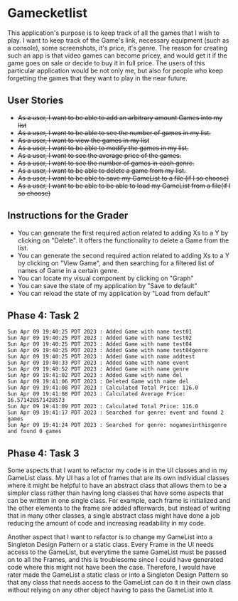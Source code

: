 # Gamecketlist

This application's purpose is to keep track of all the games that I wish to
play. I want to keep track of the Game's link, necessary equipment (such as a console),
some screenshots, it's price, it's genre. The reason for creating such an 
app is that video games can become pricey, and would get it if the game goes on sale
or decide to buy it in full price. The users of this particular application would
be not only me, but also for people who keep forgetting the games that they want
to play in the near future.

## User Stories
- ~~As a user, I want to be able to add an arbitrary amount Games into my list~~
- ~~As a user, I want to be able to see the number of games in my list.~~
- ~~As a user, I want to view the games in my list~~
- ~~As a user, I want to be able to modify the games in my list.~~
- ~~As a user, I want to see the average price of the games.~~
- ~~As a user, I want to see the number of games in each genre.~~
- ~~As a user, I want to be able to delete a game from my list.~~
- ~~As a user, I want to be able to save my GameList to a file (if I so choose)~~
- ~~As a user, I want to be able to be able to load my GameList from a file(if I so choose)~~

## Instructions for the Grader
- You can generate the first required action related to adding Xs to a Y by clicking on "Delete". It offers the functionality to delete a Game from the list.
- You can generate the second required action related to adding Xs to a Y by clicking on "View Game", and then searching for a filtered list of names of Game in a certain genre.
- You can locate my visual component by clicking on "Graph"
- You can save the state of my application by "Save to default"
- You can reload the state of my application by "Load from default"

## Phase 4: Task 2
    Sun Apr 09 19:40:25 PDT 2023 : Added Game with name test01
    Sun Apr 09 19:40:25 PDT 2023 : Added Game with name test02
    Sun Apr 09 19:40:25 PDT 2023 : Added Game with name test04
    Sun Apr 09 19:40:25 PDT 2023 : Added Game with name test04genre
    Sun Apr 09 19:40:25 PDT 2023 : Added Game with name addtest
    Sun Apr 09 19:40:33 PDT 2023 : Added Game with name event
    Sun Apr 09 19:40:52 PDT 2023 : Added Game with name genre
    Sun Apr 09 19:41:02 PDT 2023 : Added Game with name del
    Sun Apr 09 19:41:06 PDT 2023 : Deleted Game with name del
    Sun Apr 09 19:41:08 PDT 2023 : Calculated Total Price: 116.0
    Sun Apr 09 19:41:08 PDT 2023 : Calculated Average Price: 16.571428571428573
    Sun Apr 09 19:41:09 PDT 2023 : Calculated Total Price: 116.0
    Sun Apr 09 19:41:17 PDT 2023 : Searched for genre: event and found 2 games
    Sun Apr 09 19:41:24 PDT 2023 : Searched for genre: nogamesinthisgenre and found 0 games

## Phase 4: Task 3
Some aspects that I want to refactor my code is in the UI classes and in my GameList class.
My UI has a lot of frames that are its own individual classes where it might be helpful to have
an abstract class that allows them to be a simpler class rather than having long classes
that have some aspects that can be written in one single class. For example, each frame is 
initialized and the other elements to the frame are added afterwards, but instead of writing that in
many other classes, a single abstract class might have done a job reducing the amount of code
and increasing readability in my code.

Another aspect that I want to refactor is to change my GameList into a Singleton
Design Pattern or a static class. Every Frame in the UI needs access to the GameList, but
everytime the same GameList must be passed on to all the Frames, and this is troublesome since
I could have generated code where this might not have been the case. Therefore, I would have rater
made the GameList a static class or into a Singleton Design Pattern so that any class
that needs access to the GameList can do it in their own class without relying on any
other object having to pass the GameList into it.